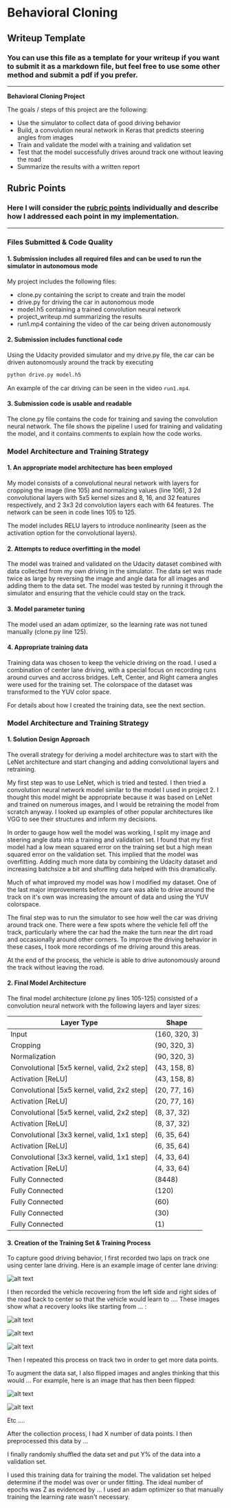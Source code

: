 # **Behavioral Cloning** 

## Writeup Template

### You can use this file as a template for your writeup if you want to submit it as a markdown file, but feel free to use some other method and submit a pdf if you prefer.

---

**Behavioral Cloning Project**

The goals / steps of this project are the following:
* Use the simulator to collect data of good driving behavior
* Build, a convolution neural network in Keras that predicts steering angles from images
* Train and validate the model with a training and validation set
* Test that the model successfully drives around track one without leaving the road
* Summarize the results with a written report


[//]: # (Image References)

[image1]: ./project_pics/example.jpg "Example Image"
[image2]: ./project_pics/flipped.jpg "Flipped Image"
[image3]: ./project_pics/croppedjpg "Cropped Image"
[image4]: ./project_pics/y_channel.jpg "Y Channel Image"
[image5]: ./project_pics/u_channel.jpg "U Channel Image"
[image6]: ./project_pics/v_channel.jpg "V Channel Image"

## Rubric Points
### Here I will consider the [rubric points](https://review.udacity.com/#!/rubrics/432/view) individually and describe how I addressed each point in my implementation.  

---
### Files Submitted & Code Quality

#### 1. Submission includes all required files and can be used to run the simulator in autonomous mode

My project includes the following files:
* clone.py containing the script to create and train the model
* drive.py for driving the car in autonomous mode
* model.h5 containing a trained convolution neural network 
* project_writeup.md summarizing the results
* run1.mp4 containing the video of the car being driven autonomously

#### 2. Submission includes functional code
Using the Udacity provided simulator and my drive.py file, the car can be driven autonomously around the track by executing 
```sh
python drive.py model.h5
```
An example of the car driving can be seen in the video `run1.mp4`.

#### 3. Submission code is usable and readable

The clone.py file contains the code for training and saving the convolution neural network. The file shows the pipeline I used for training and validating the model, and it contains comments to explain how the code works.

### Model Architecture and Training Strategy

#### 1. An appropriate model architecture has been employed

My model consists of a convolutional neural network with layers for cropping the image (line 105) and normalizing values (line 106), 3 2d convolutional layers with 5x5 kernel sizes and 8, 16, and 32 features respectively, and 2 3x3 2d convolution layers each with 64 features. The network can be seen in code lines 105 to 125.

The model includes RELU layers to introduce nonlinearity (seen as the activation option for the convolutional layers). 

#### 2. Attempts to reduce overfitting in the model

The model was trained and validated on the Udacity dataset combined with data collected from my own driving in the simulator. The data set was made twice as large by reversing the image and angle data for all images and adding them to the data set. The model was tested by running it through the simulator and ensuring that the vehicle could stay on the track.

#### 3. Model parameter tuning

The model used an adam optimizer, so the learning rate was not tuned manually (clone.py line 125).

#### 4. Appropriate training data

Training data was chosen to keep the vehicle driving on the road. I used a combination of center lane driving, with a special focus on recording runs around curves and accross bridges. Left, Center, and Right camera angles were used for the training set. The colorspace of the dataset was transformed to the YUV color space.

For details about how I created the training data, see the next section. 

### Model Architecture and Training Strategy

#### 1. Solution Design Approach

The overall strategy for deriving a model architecture was to start with the LeNet architecture and start changing and adding convolutional layers and retraining.

My first step was to use LeNet, which is tried and tested. I then tried a convolution neural network model similar to the model I used in project 2. I thought this model might be appropriate because it was based on LeNet and trained on numerous images, and I would be retraining the model from scratch anyway. I looked up examples of other popular architectures like VGG to see their structures and inform my decisions.

In order to gauge how well the model was working, I split my image and steering angle data into a training and validation set. I found that my first model had a low mean squared error on the training set but a high mean squared error on the validation set. This implied that the model was overfitting. Adding much more data by combining the Udacity dataset and increasing batchsize a bit and shuffling data helped with this dramatically.

Much of what improved my model was how I modified my dataset. One of the last major improvements before my care was able to drive around the track on it's own was increasing the amount of data and using the YUV colorspace.

The final step was to run the simulator to see how well the car was driving around track one. There were a few spots where the vehicle fell off the track, particularly where the car had the make the turn near the dirt road and occasionally around other corners. To improve the driving behavior in these cases, I took more recordings of me driving around this areas.

At the end of the process, the vehicle is able to drive autonomously around the track without leaving the road.

#### 2. Final Model Architecture

The final model architecture (clone.py lines 105-125) consisted of a convolution neural network with the following layers and layer sizes:

**Layer Type** | **Shape**
--- | ---
Input | (160, 320, 3)
Cropping | (90, 320, 3)
Normalization | (90, 320, 3)
Convolutional [5x5 kernel, valid, 2x2 step] | (43, 158, 8)
Activation [ReLU] | (43, 158, 8)
Convolutional [5x5 kernel, valid, 2x2 step] | (20, 77, 16)
Activation [ReLU] | (20, 77, 16)
Convolutional [5x5 kernel, valid, 2x2 step] | (8, 37, 32)
Activation [ReLU] | (8, 37, 32)
Convolutional [3x3 kernel, valid, 1x1 step] | (6, 35, 64)
Activation [ReLU] | (6, 35, 64)
Convolutional [3x3 kernel, valid, 1x1 step] | (4, 33, 64)
Activation [ReLU] | (4, 33, 64)
Fully Connected | (8448)
Fully Connected | (120)
Fully Connected | (60)
Fully Connected | (30)
Fully Connected | (1)

#### 3. Creation of the Training Set & Training Process

To capture good driving behavior, I first recorded two laps on track one using center lane driving. Here is an example image of center lane driving:

![alt text][image1]

I then recorded the vehicle recovering from the left side and right sides of the road back to center so that the vehicle would learn to .... These images show what a recovery looks like starting from ... :

![alt text][image2]

![alt text][image3]

![alt text][image4]

Then I repeated this process on track two in order to get more data points.

To augment the data sat, I also flipped images and angles thinking that this would ... For example, here is an image that has then been flipped:

![alt text][image5]

![alt text][image6]

Etc ....

After the collection process, I had X number of data points. I then preprocessed this data by ...


I finally randomly shuffled the data set and put Y% of the data into a validation set. 

I used this training data for training the model. The validation set helped determine if the model was over or under fitting. The ideal number of epochs was Z as evidenced by ... I used an adam optimizer so that manually training the learning rate wasn't necessary.
